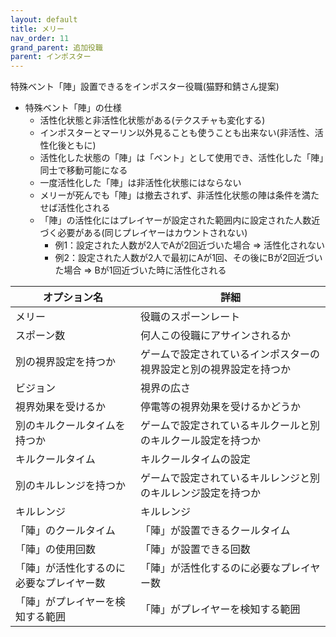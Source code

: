 ```yaml
---
layout: default
title: メリー
nav_order: 11
grand_parent: 追加役職
parent: インポスター
---
```


特殊ベント「陣」設置できるをインポスター役職(猫野和錆さん提案)
- 特殊ベント「陣」の仕様
  - 活性化状態と非活性化状態がある(テクスチャも変化する)
  - インポスターとマーリン以外見ることも使うことも出来ない(非活性、活性化後ともに)
  - 活性化した状態の「陣」は「ベント」として使用でき、活性化した「陣」同士で移動可能になる
  - 一度活性化した「陣」は非活性化状態にはならない
  - メリーが死んでも「陣」は撤去されず、非活性化状態の陣は条件を満たせば活性化される
  - 「陣」の活性化にはプレイヤーが設定された範囲内に設定された人数近づく必要がある(同じプレイヤーはカウントされない)
    - 例1：設定された人数が2人でAが2回近づいた場合 => 活性化されない
    - 例2：設定された人数が2人で最初にAが1回、その後にBが2回近づいた場合 => Bが1回近づいた時に活性化される



|  オプション名 |  詳細  |
| ---- | ---- |
|  メリー  | 役職のスポーンレート |
|  スポーン数  | 何人この役職にアサインされるか |
|  別の視界設定を持つか  |  ゲームで設定されているインポスターの視界設定と別の視界設定を持つか  |
|  ビジョン  |  視界の広さ  |
|  視界効果を受けるか  |  停電等の視界効果を受けるかどうか  |
|  別のキルクールタイムを持つか  | ゲームで設定されているキルクールと別のキルクール設定を持つか |
|  キルクールタイム  |  キルクールタイムの設定  |
|  別のキルレンジを持つか  |  ゲームで設定されているキルレンジと別のキルレンジ設定を持つか  |
|  キルレンジ  |  キルレンジ  |
|  「陣」のクールタイム  |  「陣」が設置できるクールタイム  |
|  「陣」の使用回数  |  「陣」が設置できる回数  |
|  「陣」が活性化するのに必要なプレイヤー数  |  「陣」が活性化するのに必要なプレイヤー数  |
|  「陣」がプレイヤーを検知する範囲  |  「陣」がプレイヤーを検知する範囲  |